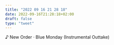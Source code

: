 ```yaml
---
title: "2022 09 16 21 28 18"
date: 2022-09-16T21:28:18+02:00
draft: false
type: "tweet"
---
```


♪ New Order · Blue Monday (Instrumental Outtake)
